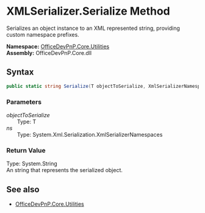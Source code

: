 # XMLSerializer.Serialize Method  
Serializes an object instance to an XML represented string, providing custom namespace prefixes.  

**Namespace:** [OfficeDevPnP.Core.Utilities](OfficeDevPnP.Core.Utilities.md)  
**Assembly:** OfficeDevPnP.Core.dll  
## Syntax
```C#
public static string Serialize(T objectToSerialize, XmlSerializerNamespaces ns)
```
### Parameters
*objectToSerialize*  
&emsp;&emsp;Type: T  
*ns*  
&emsp;&emsp;Type: System.Xml.Serialization.XmlSerializerNamespaces  
### Return Value
Type: System.String  
An string that represents the serialized object.

## See also
- [OfficeDevPnP.Core.Utilities](OfficeDevPnP.Core.Utilities.md)
